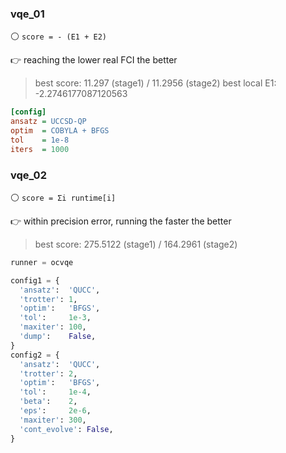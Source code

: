 ### vqe_01

⚪ `score = - (E1 + E2)`

👉 reaching the lower real FCI the better

> best score: 11.297 (stage1) / 11.2956 (stage2)
> best local E1: -2.2746177087120563

```ini
[config]
ansatz = UCCSD-QP
optim  = COBYLA + BFGS
tol    = 1e-8
iters  = 1000
```


### vqe_02

⚪ `score = Σi runtime[i]`

👉 within precision error, running the faster the better

> best score: 275.5122 (stage1) / 164.2961 (stage2)

```python
runner = ocvqe

config1 = {
  'ansatz':  'QUCC',
  'trotter': 1,
  'optim':   'BFGS',
  'tol':     1e-3,
  'maxiter': 100,
  'dump':    False,
}
config2 = {
  'ansatz':  'QUCC',
  'trotter': 2,
  'optim':   'BFGS',
  'tol':     1e-4,
  'beta':    2,
  'eps':     2e-6,
  'maxiter': 300,
  'cont_evolve': False,
}
```
